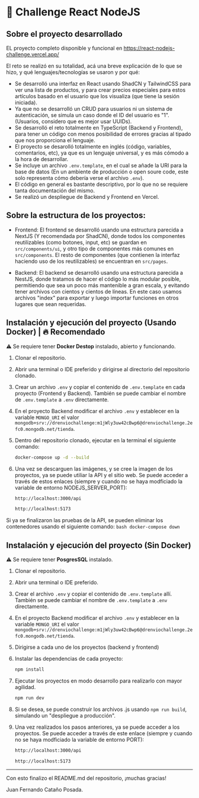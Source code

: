 # 📝 Challenge React NodeJS

## Sobre el proyecto desarrollado

EL proyecto completo disponible y funcional en https://react-nodejs-challenge.vercel.app/

El reto se realizó en su totalidad, acá una breve explicación de lo que se hizo, y qué lenguajes/tecnologías se usaron y por qué:
- Se desarrolló una interfaz en React usando ShadCN y TailwindCSS para ver una lista de productos, y para crear precios especiales para estos artículos basado en el usuario que los visualiza (que tiene la sesión iniciada).
- Ya que no se desarrolló un CRUD para usuarios ni un sistema de autenticación, se simula un caso donde el ID del usuario es "1". (Usuarios, considero que es mejor usar UUIDs).
- Se desarrolló el reto totalmente en TypeScript (Backend y Frontend), para tener un código con menos posibilidad de errores gracias al tipado que nos proporciona el lenguaje.
- El proyecto se desarolló totalmente en inglés (código, variables, comentarios, etc), ya que es un lenguaje universal, y es más cómodo a la hora de desarrollar.
- Se incluye un archivo ``.env.template``, en el cual se añade la URI para la base de datos (En un ambiente de producción o open soure code, este solo representa cómo debería verse el archivo ``.env``).
- El código en general es bastante descriptivo, por lo que no se requiere tanta documentación del mismo.
- Se realizó un despliegue de Backend y Frontend en Vercel.

## Sobre la estructura de los proyectos:
- Frontend: El frontend se desarrolló usando una estructura parecida a NextJS (Y recomendada por ShadCN), donde todos los componentes reutilizables (como botones, input, etc) se guardan en ``src/components/ui``, y otro tipo de componentes más comunes en ``src/components``. El resto de componentes (que contienen la interfaz haciendo uso de los reutilizables) se encuentran en ``src/pages``.

- Backend: El backend se desarrolló usando una estructura parecida a NestJS, donde tratamos de hacer el código lo más modular posible, permitiendo que sea un poco más mantenible a gran escala, y evitando tener archivos con cientos y cientos de líneas. En este caso usamos archivos "index" para exportar y luego importar funciones en otros lugares que sean requeridas.

## Instalación y ejecución del proyecto (Usando Docker) | 🔥 Recomendado

⚠️ Se requiere tener **Docker Destop** instalado, abierto y funcionando.

1. Clonar el repositorio.
2. Abrir una terminal o IDE preferido y dirigirse al directorio del repositorio clonado.
3. Crear un archivo ``.env`` y copiar el contenido de ``.env.template`` en cada proyecto (Frontend y Backend). También se puede cambiar el nombre de ``.env.template`` a ``.env`` directamente.
4. En el proyecto Backend modificar el archivo ``.env`` y establecer en la variable ``MONGO_URI`` el valor ``mongodb+srv://drenviochallenge:m1jWly3uw42cBwp6@drenviochallenge.2efc0.mongodb.net/tienda``.
5. Dentro del repositorio clonado, ejecutar en la terminal el siguiente comando:
    ```bash
    docker-compose up -d --build
    ```
6. Una vez se descarguen las imágenes, y se cree la imagen de los proyectos, ya se puede utiliar la API y el sitio web. Se puede acceder a través de estos enlaces (siempre y cuando no se haya modficiado la variable de entorno NODEJS_SERVER_PORT):
    ```bash
    http://localhost:3000/api
    ```

    ```bash
    http://localhost:5173
    ```

Si ya se finalizaron las pruebas de la API, se pueden eliminar los contenedores usando el siguiente comando:
    ```bash
    docker-compose down
    ```


## Instalación y ejecución del proyecto (Sin Docker)

⚠️ Se requiere tener **PosgresSQL** instalado.

1. Clonar el repositorio.
2. Abrir una terminal o IDE preferido.
3. Crear el archivo ``.env`` y copiar el contenido de ``.env.template`` allí. También se puede cambiar el nombre de ``.env.template`` a ``.env`` directamente.
4. En el proyecto Backend modificar el archivo ``.env`` y establecer en la variable ``MONGO_URI`` el valor ``mongodb+srv://drenviochallenge:m1jWly3uw42cBwp6@drenviochallenge.2efc0.mongodb.net/tienda``.
5. Dirigirse a cada uno de los proyectos (backend y frontend)
6. Instalar las dependencias de cada proyecto:
    ```bash
    npm install
    ```

7. Ejecutar los proyectos en modo desarrollo para realizarlo con mayor agilidad.
    ```bash
    npm run dev
    ```
8. Si se desea, se puede construir los archivos .js usando ``npm run build``, simulando un "despliegue a producción".

9. Una vez realizados los pasos anteriores, ya se puede acceder a los proyectos. Se puede acceder a través de este enlace (siempre y cuando no se haya modficiado la variable de entorno PORT):
    ```bash
    http://localhost:3000/api
    ```

    ```bash
    http://localhost:5173
    ```


---

Con esto finalizo el README.md del repositorio, ¡muchas gracias!

Juan Fernando Cataño Posada.